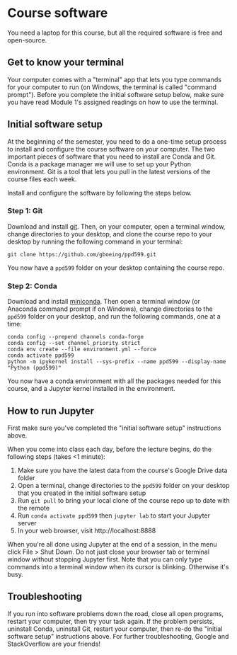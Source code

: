 # Course software

You need a laptop for this course, but all the required software is free and open-source.


## Get to know your terminal

Your computer comes with a "terminal" app that lets you type commands for your computer to run (on Windows, the terminal is called "command prompt"). Before you complete the initial software setup below, make sure you have read Module 1's assigned readings on how to use the terminal.


## Initial software setup

At the beginning of the semester, you need to do a one-time setup process to install and configure the course software on your computer. The two important pieces of software that you need to install are Conda and Git. Conda is a package manager we will use to set up your Python environment. Git is a tool that lets you pull in the latest versions of the course files each week.

Install and configure the software by following the steps below.


### Step 1: Git

Download and install [git](https://git-scm.com/downloads). Then, on your computer, open a terminal window, change directories to your desktop, and clone the course repo to your desktop by running the following command in your terminal:

```
git clone https://github.com/gboeing/ppd599.git
```

You now have a `ppd599` folder on your desktop containing the course repo.


### Step 2: Conda

Download and install [miniconda](https://docs.conda.io/en/latest/miniconda.html). Then open a terminal window (or Anaconda command prompt if on Windows), change directories to the `ppd599` folder on your desktop, and run the following commands, one at a time:

```
conda config --prepend channels conda-forge
conda config --set channel_priority strict
conda env create --file environment.yml --force
conda activate ppd599
python -m ipykernel install --sys-prefix --name ppd599 --display-name "Python (ppd599)"
```

You now have a conda environment with all the packages needed for this course, and a Jupyter kernel installed in the environment.


## How to run Jupyter

First make sure you've completed the "initial software setup" instructions above.

When you come into class each day, before the lecture begins, do the following steps (takes <1 minute):

  1. Make sure you have the latest data from the course's Google Drive data folder
  1. Open a terminal, change directories to the `ppd599` folder on your desktop that you created in the initial software setup
  1. Run `git pull` to bring your local clone of the course repo up to date with the remote
  1. Run `conda activate ppd599` then `jupyter lab` to start your Jupyter server
  1. In your web browser, visit http://localhost:8888

When you're all done using Jupyter at the end of a session, in the menu click File > Shut Down. Do not just close your browser tab or terminal window without stopping Jupyter first. Note that you can only type commands into a terminal window when its cursor is blinking. Otherwise it's busy.


## Troubleshooting

If you run into software problems down the road, close all open programs, restart your computer, then try your task again. If the problem persists, uninstall Conda, uninstall Git, restart your computer, then re-do the "initial software setup" instructions above. For further troubleshooting, Google and StackOverflow are your friends!
